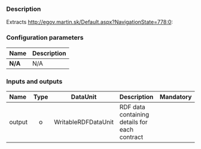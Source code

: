 ### Description

Extracts http://egov.martin.sk/Default.aspx?NavigationState=778:0:

### Configuration parameters

| Name | Description |
|:----|:----|
|**N/A** | N/A |

### Inputs and outputs

|Name |Type | DataUnit | Description | Mandatory |
|:--------|:------:|:------:|:-------------|:---------------------:|
|output|o|WritableRDFDataUnit|RDF data containing details for each contract||